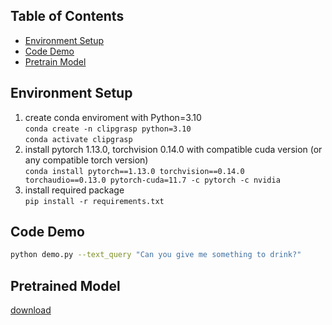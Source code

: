 ## Table of Contents
* [Environment Setup](#environment-setup)
* [Code Demo](#code-demo)
* [Pretrain Model](#pretrain-model)

## Environment Setup
1. create conda enviroment with Python=3.10  
`conda create -n clipgrasp python=3.10`  
`conda activate clipgrasp`
2. install pytorch 1.13.0, torchvision 0.14.0 with compatible cuda version (or any compatible torch version)  
`conda install pytorch==1.13.0 torchvision==0.14.0 torchaudio==0.13.0 pytorch-cuda=11.7 -c pytorch -c nvidia`
3. install required package  
`pip install -r requirements.txt`

## Code Demo
```bash
python demo.py --text_query "Can you give me something to drink?"
```

## Pretrained Model
[download](https://drive.google.com/drive/u/0/folders/1AZK4dWNfBO1QhC3HYdJLm5Th_J59wyrD)

